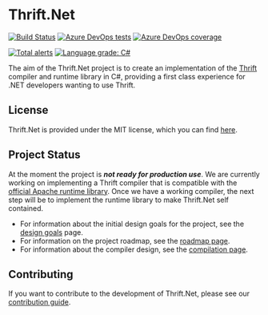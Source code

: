 # Thrift.Net

[![Build Status](https://dev.azure.com/adamrpconnelly/Thrift.Net/_apis/build/status/Build%20and%20Run%20Tests?branchName=main)](https://dev.azure.com/adamrpconnelly/Thrift.Net/_build/latest?definitionId=3&branchName=main)
[![Azure DevOps tests](https://img.shields.io/azure-devops/tests/adamrpconnelly/Thrift.Net/3)](https://dev.azure.com/adamrpconnelly/Thrift.Net/_build/latest?definitionId=3&branchName=main)
[![Azure DevOps coverage](https://img.shields.io/azure-devops/coverage/adamrpconnelly/Thrift.Net/3)](https://dev.azure.com/adamrpconnelly/Thrift.Net/_build/latest?definitionId=3&branchName=main)

[![Total alerts](https://img.shields.io/lgtm/alerts/g/adamconnelly/Thrift.Net.svg?logo=lgtm&logoWidth=18)](https://lgtm.com/projects/g/adamconnelly/Thrift.Net/alerts/)
[![Language grade: C#](https://img.shields.io/lgtm/grade/csharp/g/adamconnelly/Thrift.Net.svg?logo=lgtm&logoWidth=18)](https://lgtm.com/projects/g/adamconnelly/Thrift.Net/context:csharp)

The aim of the Thrift.Net project is to create an implementation of the
[Thrift](https://thrift.apache.org/) compiler and runtime library in C#,
providing a first class experience for .NET developers wanting to use Thrift.

## License

Thrift.Net is provided under the MIT license, which you can find
[here](LICENSE).

## Project Status

At the moment the project is **_not ready for production use_**. We are
currently working on implementing a Thrift compiler that is compatible with the
[official Apache runtime library](https://www.nuget.org/packages/ApacheThrift).
Once we have a working compiler, the next step will be to implement the runtime
library to make Thrift.Net self contained.

- For information about the initial design goals for the project, see the
  [design goals](docs/design-goals.md) page.
- For information on the project roadmap, see the
  [roadmap page](docs/roadmap.md).
- For information about the compiler design, see the
  [compilation page](docs/compilation.md).

## Contributing

If you want to contribute to the development of Thrift.Net, please see our
[contribution guide](docs/CONTRIBUTING.md).
